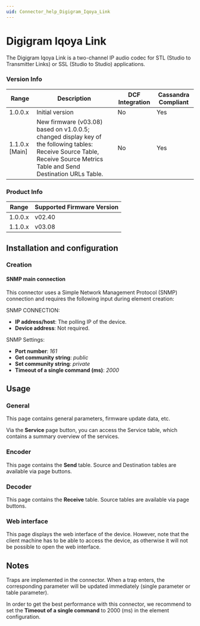 ```yaml
---
uid: Connector_help_Digigram_Iqoya_Link
---
```


# Digigram Iqoya Link

The Digigram Iqoya Link is a two-channel IP audio codec for STL (Studio to Transmitter Links) or SSL (Studio to Studio) applications.

### Version Info

| **Range** | **Description**                                                                                                                                                           | **DCF Integration** | **Cassandra Compliant** |
|------------------|---------------------------------------------------------------------------------------------------------------------------------------------------------------------------|---------------------|-------------------------|
| 1.0.0.x          | Initial version                                                                                                                                                           | No                  | Yes                     |
| 1.1.0.x \[Main\] | New firmware (v03.08) based on v1.0.0.5; changed display key of the following tables: Receive Source Table, Receive Source Metrics Table and Send Destination URLs Table. | No                  | Yes                     |

### Product Info

| Range | Supported Firmware Version |
|------------------|-----------------------------|
| 1.0.0.x          | v02.40                      |
| 1.1.0.x          | v03.08                      |

## Installation and configuration

### Creation

#### SNMP main connection

This connector uses a Simple Network Management Protocol (SNMP) connection and requires the following input during element creation:

SNMP CONNECTION:

- **IP address/host**: The polling IP of the device.
- **Device address**: Not required.

SNMP Settings:

- **Port number**: *161*
- **Get community string**: *public*
- **Set community string**: *private*
- **Timeout of a single command (ms)**: *2000*

## Usage

### General

This page contains general parameters, firmware update data, etc.

Via the **Service** page button, you can access the Service table, which contains a summary overview of the services.

### Encoder

This page contains the **Send** table. Source and Destination tables are available via page buttons.

### Decoder

This page contains the **Receive** table. Source tables are available via page buttons.

### Web interface

This page displays the web interface of the device. However, note that the client machine has to be able to access the device, as otherwise it will not be possible to open the web interface.

## Notes

Traps are implemented in the connector. When a trap enters, the corresponding parameter will be updated immediately (single parameter or table parameter).

In order to get the best performance with this connector, we recommend to set the **Timeout of a single command** to 2000 (ms) in the element configuration.
